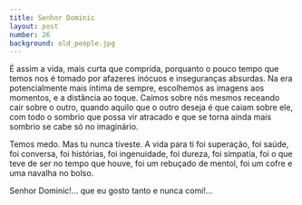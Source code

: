 ```yaml
---
title: Senhor Dominic
layout: post
number: 26
background: old_people.jpg
---
```


É assim a vida, mais curta que comprida, porquanto o pouco tempo que temos nos é tomado por afazeres inócuos e inseguranças absurdas. Na era potencialmente mais íntima de sempre, escolhemos as imagens aos momentos, e a distância ao toque. Caímos sobre nós mesmos receando cair sobre o outro, quando aquilo que o outro deseja é que caiam sobre ele, com todo o sombrio que possa vir atracado e que se torna ainda mais sombrio se cabe só no imaginário.

Temos medo. Mas tu nunca tiveste. A vida para ti foi superação, foi saúde, foi conversa, foi histórias, foi ingenuidade, foi dureza, foi simpatia, foi o que teve de ser no tempo que houve, foi um rebuçado de mentol, foi um cofre e uma navalha no bolso.

Senhor Dominic!... que eu gosto tanto e nunca comi!...

